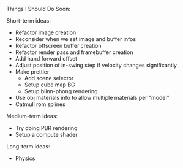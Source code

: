 Things I Should Do Soon:

Short-term ideas:
- Refactor image creation
- Reconsider when we set image and buffer infos
- Refactor offscreen buffer creation
- Refactor render pass and framebuffer creation
- Add hand forward offset
- Adjust position of in-swing step if velocity changes significantly
- Make prettier
  - Add scene selector
  - Setup cube map BG
  - Setup blinn-phong rendering
- Use obj materials info to allow multiple materials per "model"
- Catmull rom splines

Medium-term ideas: 
- Try doing PBR rendering
- Setup a compute shader

Long-term ideas:
- Physics
